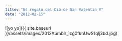```yaml
---
title: "El regalo del Dia de San Valentin V"
date: "2012-02-15"
---
```


![yo yo]({{ site.baseurl }}/assets/images/2012/tumblr_lzg0fknUwS1qlj3bd.jpg)
